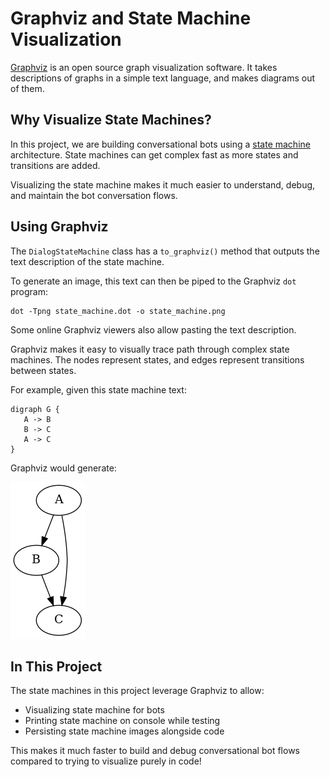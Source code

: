 # Graphviz and State Machine Visualization

[Graphviz](https://graphviz.org/) is an open source graph visualization software. It takes descriptions of graphs in a simple text language, and makes diagrams out of them. 

## Why Visualize State Machines?

In this project, we are building conversational bots using a [state machine](./state-machines.md) architecture. State machines can get complex fast as more states and transitions are added. 

Visualizing the state machine makes it much easier to understand, debug, and maintain the bot conversation flows.

## Using Graphviz 

The `DialogStateMachine` class has a `to_graphviz()` method that outputs the text description of the state machine.

To generate an image, this text can then be piped to the Graphviz `dot` program:

```
dot -Tpng state_machine.dot -o state_machine.png
```

Some online Graphviz viewers also allow pasting the text description.

Graphviz makes it easy to visually trace path through complex state machines. The nodes represent states, and edges represent transitions between states.

For example, given this state machine text:

```
digraph G {
   A -> B
   B -> C
   A -> C
}
```

Graphviz would generate:

![Sample Graphviz](./graphviz-example.png)

## In This Project

The state machines in this project leverage Graphviz to allow:

- Visualizing state machine for bots
- Printing state machine on console while testing
- Persisting state machine images alongside code

This makes it much faster to build and debug conversational bot flows compared to trying to visualize purely in code!
